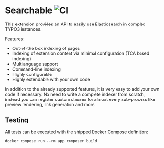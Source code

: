 # Searchable ![CI](https://github.com/pagemachine/searchable/workflows/CI/badge.svg)

This extension provides an API to easily use Elasticsearch in complex TYPO3 instances.

Features:

* Out-of-the box indexing of pages
* Indexing of extension content via minimal configuration (TCA based indexing)
* Multilanguage support
* Command-line indexing
* Highly configurable
* Highly extendable with your own code

In addition to the already supported features, it is very easy to add your own code if necessary.
No need to write a complete indexer from scratch, instead you can register custom classes for almost every sub-process like preview rendering, link generation and more.

## Testing

All tests can be executed with the shipped Docker Compose definition:

    docker compose run --rm app composer build
